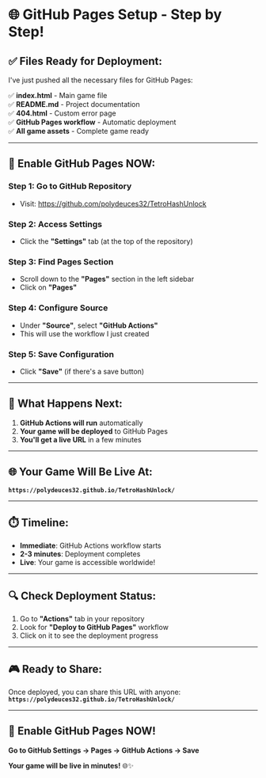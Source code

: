 # 🌐 GitHub Pages Setup - Step by Step!

## ✅ **Files Ready for Deployment:**

I've just pushed all the necessary files for GitHub Pages:

✅ **index.html** - Main game file  
✅ **README.md** - Project documentation  
✅ **404.html** - Custom error page  
✅ **GitHub Pages workflow** - Automatic deployment  
✅ **All game assets** - Complete game ready  

---

## 🚀 **Enable GitHub Pages NOW:**

### **Step 1: Go to GitHub Repository**
- Visit: https://github.com/polydeuces32/TetroHashUnlock

### **Step 2: Access Settings**
- Click the **"Settings"** tab (at the top of the repository)

### **Step 3: Find Pages Section**
- Scroll down to the **"Pages"** section in the left sidebar
- Click on **"Pages"**

### **Step 4: Configure Source**
- Under **"Source"**, select **"GitHub Actions"**
- This will use the workflow I just created

### **Step 5: Save Configuration**
- Click **"Save"** (if there's a save button)

---

## 🎯 **What Happens Next:**

1. **GitHub Actions will run** automatically
2. **Your game will be deployed** to GitHub Pages
3. **You'll get a live URL** in a few minutes

---

## 🌐 **Your Game Will Be Live At:**

**`https://polydeuces32.github.io/TetroHashUnlock/`**

---

## ⏱️ **Timeline:**

- **Immediate**: GitHub Actions workflow starts
- **2-3 minutes**: Deployment completes
- **Live**: Your game is accessible worldwide!

---

## 🔍 **Check Deployment Status:**

1. Go to **"Actions"** tab in your repository
2. Look for **"Deploy to GitHub Pages"** workflow
3. Click on it to see the deployment progress

---

## 🎮 **Ready to Share:**

Once deployed, you can share this URL with anyone:
**`https://polydeuces32.github.io/TetroHashUnlock/`**

---

## 🚀 **Enable GitHub Pages NOW!**

**Go to GitHub Settings → Pages → GitHub Actions → Save**

**Your game will be live in minutes!** 🌐✨
